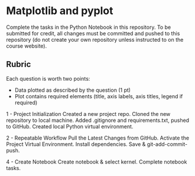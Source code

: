 # Matplotlib and pyplot

Complete the tasks in the Python Notebook in this repository.
To be submitted for credit, all changes must be committed and pushed to this repository (do not create your own repository unless instructed to on the course website).

## Rubric

Each question is worth two points: 

* Data plotted as described by the question (1 pt)
* Plot contains required elements (title, axis labels, axis titles, legend if required)

1 - Project Initialization
Created a new project repo. Cloned the new repository to local machine. Added .gitignore and requirements.txt, pushed to GitHub. Created local Python virtual environment.

2 - Repeatable Workflow
Pull the Latest Changes from GitHub. Activate the Project Virtual Environment. Install dependencies. Save & git-add-commit-push.

4 - Create Notebook
Create notebook & select kernel. Complete notebook tasks.


